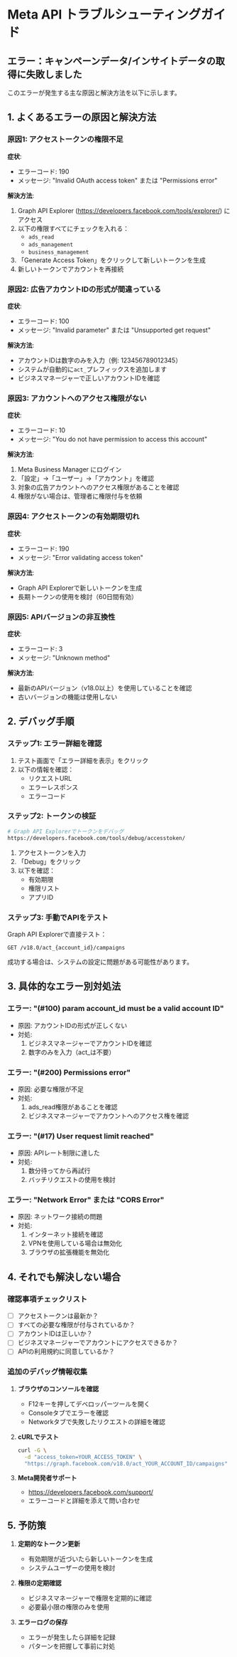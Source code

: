 # Meta API トラブルシューティングガイド

## エラー：キャンペーンデータ/インサイトデータの取得に失敗しました

このエラーが発生する主な原因と解決方法を以下に示します。

## 1. よくあるエラーの原因と解決方法

### 原因1: アクセストークンの権限不足

**症状**: 
- エラーコード: 190
- メッセージ: "Invalid OAuth access token" または "Permissions error"

**解決方法**:
1. Graph API Explorer (https://developers.facebook.com/tools/explorer/) にアクセス
2. 以下の権限すべてにチェックを入れる：
   - `ads_read`
   - `ads_management` 
   - `business_management`
3. 「Generate Access Token」をクリックして新しいトークンを生成
4. 新しいトークンでアカウントを再接続

### 原因2: 広告アカウントIDの形式が間違っている

**症状**:
- エラーコード: 100
- メッセージ: "Invalid parameter" または "Unsupported get request"

**解決方法**:
- アカウントIDは数字のみを入力（例: 123456789012345）
- システムが自動的に`act_`プレフィックスを追加します
- ビジネスマネージャーで正しいアカウントIDを確認

### 原因3: アカウントへのアクセス権限がない

**症状**:
- エラーコード: 10
- メッセージ: "You do not have permission to access this account"

**解決方法**:
1. Meta Business Manager にログイン
2. 「設定」→「ユーザー」→「アカウント」を確認
3. 対象の広告アカウントへのアクセス権限があることを確認
4. 権限がない場合は、管理者に権限付与を依頼

### 原因4: アクセストークンの有効期限切れ

**症状**:
- エラーコード: 190
- メッセージ: "Error validating access token"

**解決方法**:
- Graph API Explorerで新しいトークンを生成
- 長期トークンの使用を検討（60日間有効）

### 原因5: APIバージョンの非互換性

**症状**:
- エラーコード: 3
- メッセージ: "Unknown method"

**解決方法**:
- 最新のAPIバージョン（v18.0以上）を使用していることを確認
- 古いバージョンの機能は使用しない

## 2. デバッグ手順

### ステップ1: エラー詳細を確認
1. テスト画面で「エラー詳細を表示」をクリック
2. 以下の情報を確認：
   - リクエストURL
   - エラーレスポンス
   - エラーコード

### ステップ2: トークンの検証
```bash
# Graph API Explorerでトークンをデバッグ
https://developers.facebook.com/tools/debug/accesstoken/
```

1. アクセストークンを入力
2. 「Debug」をクリック
3. 以下を確認：
   - 有効期限
   - 権限リスト
   - アプリID

### ステップ3: 手動でAPIをテスト
Graph API Explorerで直接テスト：

```
GET /v18.0/act_{account_id}/campaigns
```

成功する場合は、システムの設定に問題がある可能性があります。

## 3. 具体的なエラー別対処法

### エラー: "(#100) param account_id must be a valid account ID"
- 原因: アカウントIDの形式が正しくない
- 対処: 
  1. ビジネスマネージャーでアカウントIDを確認
  2. 数字のみを入力（act_は不要）

### エラー: "(#200) Permissions error"
- 原因: 必要な権限が不足
- 対処:
  1. ads_read権限があることを確認
  2. ビジネスマネージャーでアカウントへのアクセス権を確認

### エラー: "(#17) User request limit reached"
- 原因: APIレート制限に達した
- 対処:
  1. 数分待ってから再試行
  2. バッチリクエストの使用を検討

### エラー: "Network Error" または "CORS Error"
- 原因: ネットワーク接続の問題
- 対処:
  1. インターネット接続を確認
  2. VPNを使用している場合は無効化
  3. ブラウザの拡張機能を無効化

## 4. それでも解決しない場合

### 確認事項チェックリスト
- [ ] アクセストークンは最新か？
- [ ] すべての必要な権限が付与されているか？
- [ ] アカウントIDは正しいか？
- [ ] ビジネスマネージャーでアカウントにアクセスできるか？
- [ ] APIの利用規約に同意しているか？

### 追加のデバッグ情報収集

1. **ブラウザのコンソールを確認**
   - F12キーを押してデベロッパーツールを開く
   - Consoleタブでエラーを確認
   - Networkタブで失敗したリクエストの詳細を確認

2. **cURLでテスト**
   ```bash
   curl -G \
     -d "access_token=YOUR_ACCESS_TOKEN" \
     "https://graph.facebook.com/v18.0/act_YOUR_ACCOUNT_ID/campaigns"
   ```

3. **Meta開発者サポート**
   - https://developers.facebook.com/support/
   - エラーコードと詳細を添えて問い合わせ

## 5. 予防策

1. **定期的なトークン更新**
   - 有効期限が近づいたら新しいトークンを生成
   - システムユーザーの使用を検討

2. **権限の定期確認**
   - ビジネスマネージャーで権限を定期的に確認
   - 必要最小限の権限のみを使用

3. **エラーログの保存**
   - エラーが発生したら詳細を記録
   - パターンを把握して事前に対処